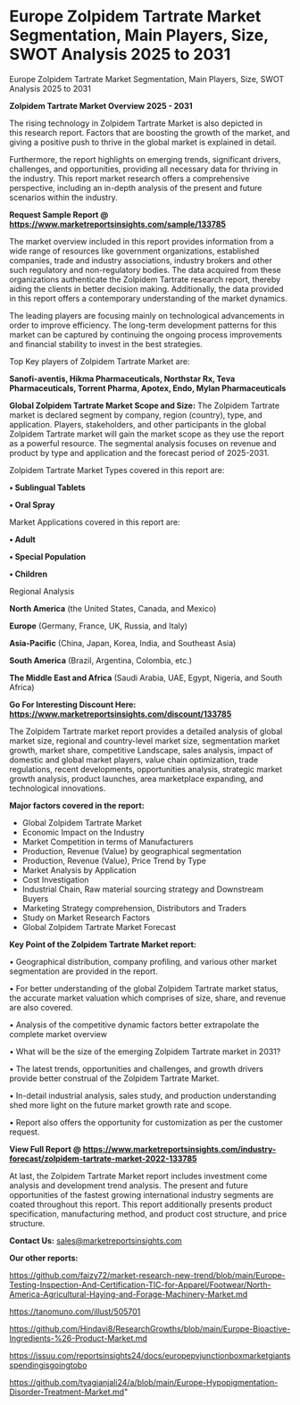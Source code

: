# Europe Zolpidem Tartrate Market Segmentation, Main Players, Size, SWOT Analysis 2025 to 2031
Europe Zolpidem Tartrate Market Segmentation, Main Players, Size, SWOT Analysis 2025 to 2031

<Strong> Zolpidem Tartrate Market Overview 2025 - 2031</strong>

The rising technology in Zolpidem Tartrate Market is also depicted in this research report. Factors that are boosting the growth of the market, and giving a positive push to thrive in the global market is explained in detail.

Furthermore, the report highlights on emerging trends, significant drivers, challenges, and opportunities, providing all necessary data for thriving in the industry. This report market research offers a comprehensive perspective, including an in-depth analysis of the present and future scenarios within the industry.

<strong>Request Sample Report @ <a href=https://www.marketreportsinsights.com/sample/133785>https://www.marketreportsinsights.com/sample/133785</a></strong>

The market overview included in this report provides information from a wide range of resources like government organizations, established companies, trade and industry associations, industry brokers and other such regulatory and non-regulatory bodies. The data acquired from these organizations authenticate the Zolpidem Tartrate research report, thereby aiding the clients in better decision making. Additionally, the data provided in this report offers a contemporary understanding of the market dynamics.

The leading players are focusing mainly on technological advancements in order to improve efficiency. The long-term development patterns for this market can be captured by continuing the ongoing process improvements and financial stability to invest in the best strategies.

Top Key players of Zolpidem Tartrate Market are:

<strong>Sanofi-aventis, Hikma Pharmaceuticals, Northstar Rx, Teva Pharmaceuticals, Torrent Pharma, Apotex, Endo, Mylan Pharmaceuticals</strong>

<strong><b>Global Zolpidem Tartrate Market Scope and Size:</b></strong>
The Zolpidem Tartrate market is declared segment by company, region (country), type, and application. Players, stakeholders, and other participants in the global Zolpidem Tartrate market will gain the market scope as they use the report as a powerful resource. The segmental analysis focuses on revenue and product by type and application and the forecast period of 2025-2031.

Zolpidem Tartrate Market Types covered in this report are:

<strong>• Sublingual Tablets

• Oral Spray</strong>

Market Applications covered in this report are:

<strong>• Adult

• Special Population

• Children</strong> 

Regional Analysis

<strong>North America</strong> (the United States, Canada, and Mexico)

<strong>Europe</strong> (Germany, France, UK, Russia, and Italy)

<strong>Asia-Pacific</strong> (China, Japan, Korea, India, and Southeast Asia)

<strong>South America</strong> (Brazil, Argentina, Colombia, etc.)

<strong>The Middle East and Africa</strong> (Saudi Arabia, UAE, Egypt, Nigeria, and South Africa)

<strong>Go For Interesting Discount Here: <a href=https://www.marketreportsinsights.com/discount/133785>https://www.marketreportsinsights.com/discount/133785</a></strong>

The Zolpidem Tartrate market report provides a detailed analysis of global market size, regional and country-level market size, segmentation market growth, market share, competitive Landscape, sales analysis, impact of domestic and global market players, value chain optimization, trade regulations, recent developments, opportunities analysis, strategic market growth analysis, product launches, area marketplace expanding, and technological innovations.

<strong><b>Major factors covered in the report:</b></strong>
<ul>
  <li>Global Zolpidem Tartrate Market </li>
  <li>Economic Impact on the Industry</li>
  <li>Market Competition in terms of Manufacturers</li>
  <li>Production, Revenue (Value) by geographical segmentation</li>
  <li>Production, Revenue (Value), Price Trend by Type</li>
  <li>Market Analysis by Application</li>
  <li>Cost Investigation</li>
  <li>Industrial Chain, Raw material sourcing strategy and Downstream Buyers</li>
  <li>Marketing Strategy comprehension, Distributors and Traders</li>
  <li>Study on Market Research Factors</li>
  <li>Global Zolpidem Tartrate Market Forecast</li>
</ul>

<strong><b>Key Point of the Zolpidem Tartrate Market report:</b></strong>

• Geographical distribution, company profiling, and various other market segmentation are provided in the report.

• For better understanding of the global Zolpidem Tartrate market status, the accurate market valuation which comprises of size, share, and revenue are also covered.

• Analysis of the competitive dynamic factors better extrapolate the complete market overview

• What will be the size of the emerging Zolpidem Tartrate market in 2031?

• The latest trends, opportunities and challenges, and growth drivers provide better construal of the Zolpidem Tartrate Market.

• In-detail industrial analysis, sales study, and production understanding shed more light on the future market growth rate and scope.

• Report also offers the opportunity for customization as per the customer request.

<strong><b>View Full Report @ <a href=https://www.marketreportsinsights.com/industry-forecast/zolpidem-tartrate-market-2022-133785>https://www.marketreportsinsights.com/industry-forecast/zolpidem-tartrate-market-2022-133785</a></b></strong>


At last, the Zolpidem Tartrate Market report includes investment come analysis and development trend analysis. The present and future opportunities of the fastest growing international industry segments are coated throughout this report. This report additionally presents product specification, manufacturing method, and product cost structure, and price structure.

<strong>Contact Us:</strong>
sales@marketreportsinsights.com

<strong>Our other reports:</strong>

<a href=https://github.com/faizy72/market-research-new-trend/blob/main/Europe-Testing-Inspection-And-Certification-TIC-for-Apparel/Footwear/North-America-Agricultural-Haying-and-Forage-Machinery-Market.md>https://github.com/faizy72/market-research-new-trend/blob/main/Europe-Testing-Inspection-And-Certification-TIC-for-Apparel/Footwear/North-America-Agricultural-Haying-and-Forage-Machinery-Market.md</a>

<a href=https://tanomuno.com/illust/505701>https://tanomuno.com/illust/505701</a>

<a href=https://github.com/Hindavi8/ResearchGrowths/blob/main/Europe-Bioactive-Ingredients-%26-Product-Market.md>https://github.com/Hindavi8/ResearchGrowths/blob/main/Europe-Bioactive-Ingredients-%26-Product-Market.md</a>

<a href=https://issuu.com/reportsinsights24/docs/europepvjunctionboxmarketgiantsspendingisgoingtobo>https://issuu.com/reportsinsights24/docs/europepvjunctionboxmarketgiantsspendingisgoingtobo</a>

<a href=https://github.com/tyagianjali24/a/blob/main/Europe-Hypopigmentation-Disorder-Treatment-Market.md>https://github.com/tyagianjali24/a/blob/main/Europe-Hypopigmentation-Disorder-Treatment-Market.md</a>"
